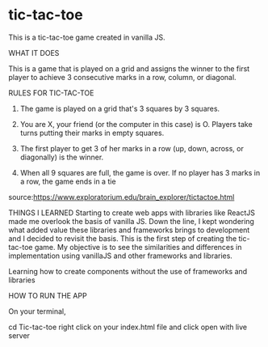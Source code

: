# tic-tac-toe
This is a tic-tac-toe game created in vanilla JS.



WHAT IT DOES

This is a game that is played on a grid and assigns the winner to the first player to achieve 3 consecutive marks in a row, column, or diagonal.

RULES FOR TIC-TAC-TOE

1. The game is played on a grid that's 3 squares by 3 squares.

2. You are X, your friend (or the computer in this case) is O. Players take turns putting their marks in empty squares.

3. The first player to get 3 of her marks in a row (up, down, across, or diagonally) is the winner.

4. When all 9 squares are full, the game is over. If no player has 3 marks in a row, the game ends in a tie

source:https://www.exploratorium.edu/brain_explorer/tictactoe.html


THINGS I LEARNED
Starting to create web apps with libraries like ReactJS made me overlook the basis of vanilla JS. Down the line, I kept wondering what added value these libraries and frameworks brings to development and I decided to revisit the basis. This is the first step of creating the tic-tac-toe game. My objective is to see the similarities and differences in implementation using vanillaJS and other frameworks and libraries.

Learning how to create components without the use of frameworks and libraries



HOW TO RUN THE APP

On your terminal,

cd Tic-tac-toe
right click on your index.html file and click open with live server
